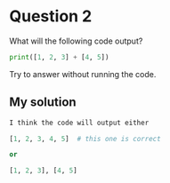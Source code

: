 # Question 2
What will the following code output?


```python
print([1, 2, 3] + [4, 5])
```
Try to answer without running the code.


## My solution
```python
I think the code will output either 

[1, 2, 3, 4, 5]  # this one is correct

or

[1, 2, 3], [4, 5]
```